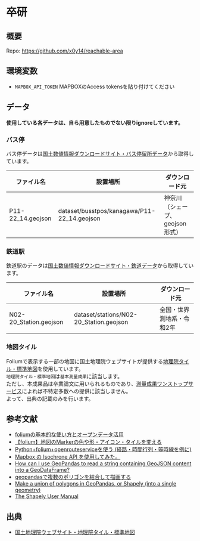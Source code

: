 # 卒研

## 概要
Repo: https://github.com/x0y14/reachable-area

## 環境変数
- `MAPBOX_API_TOKEN` MAPBOXのAccess tokensを貼り付けてください

## データ
**使用している各データは、自ら用意したものでない限りignoreしています。**

### バス停
バス停データは[国土数値情報ダウンロードサイト・バス停留所データ](https://nlftp.mlit.go.jp/ksj/gml/datalist/KsjTmplt-P11-v3_0.html)から取得しています。

| ファイル名             | 設置場所                                        | ダウンロード元             |
|-------------------|---------------------------------------------|---------------------|
| P11-22_14.geojson | dataset/busstpos/kanagawa/P11-22_14.geojson | 神奈川（シェープ、geojson形式） |


### 鉄道駅
鉄道駅のデータは[国土数値情報ダウンロードサイト・鉄道データ](https://nlftp.mlit.go.jp/ksj/gml/datalist/KsjTmplt-N02-v2_3.html)から取得しています。

| ファイル名                  | 設置場所                                    | ダウンロード元       |
|------------------------|-----------------------------------------|---------------| 
| N02-20_Station.geojson | dataset/stations/N02-20_Station.geojson | 全国・世界測地系・令和2年 |


### 地図タイル
Foliumで表示する一部の地図に国土地理院ウェブサイトが提供する[地理院タイル・標準地図](https://maps.gsi.go.jp/development/ichiran.html#std)を使用しています。  
`地理院タイル・標準地図`は`基本測量成果`に該当します。  
ただし、本成果品は卒業論文に用いられるものであり、[測量成果ワンストップサービス](https://onestop.gsi.go.jp/onestopservice/navi/nav5-2.html#5-2)によれば不特定多数への提供に該当しません。  
よって、出典の記載のみを行います。


## 参考文献
- [foliumの基本的な使い方とオープンデータ活用](https://qiita.com/Kumanuron-1910/items/12ce7aa02922927de2f4)
- [【folium】地図のMarkerの色や形・アイコン・タイルを変える](https://chayarokurokuro.hatenablog.com/entry/2020/09/02/212350)
- [Python+folium+openrouteserviceを使う (経路・時間行列・等時線を例に)](https://zenn.dev/takilog/articles/2be029ccd35972)
- [Mapbox の Isochrone API を使用してみた。](https://freedom-tech.hatenablog.com/entry/2020/09/27/231438)
- [How can I use GeoPandas to read a string containing GeoJSON content into a GeoDataFrame?](https://gis.stackexchange.com/questions/420163/how-can-i-use-geopandas-to-read-a-string-containing-geojson-content-into-a-geoda)
- [geopandasで複数のポリゴンを結合して描画する](https://qiita.com/HidKamiya/items/30c0620ded6013979cad)
- [Make a union of polygons in GeoPandas, or Shapely (into a single geometry)](https://stackoverflow.com/questions/40385782/make-a-union-of-polygons-in-geopandas-or-shapely-into-a-single-geometry)
- [The Shapely User Manual](https://shapely.readthedocs.io/en/stable/manual.html#shapely.ops.unary_union)

## 出典
- [国土地理院ウェブサイト・地理院タイル・標準地図](https://maps.gsi.go.jp/development/ichiran.html#std)